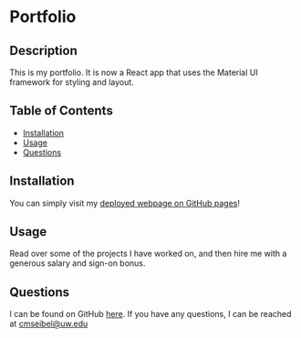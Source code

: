 # Portfolio
	
## Description

This is my portfolio. It is now a React app that uses the Material UI framework for styling and layout.

## Table of Contents

- [Installation](#installation)
- [Usage](#usage)
- [Questions](#questions)


## Installation

You can simply visit my [deployed webpage on GitHub pages](https://cameronmseibel.github.io/)!

## Usage

Read over some of the projects I have worked on, and then hire me with a generous salary and sign-on bonus.

## Questions

I can be found on GitHub [here](https://github.com/CameronMSeibel).
If you have any questions, I can be reached at cmseibel@uw.edu
